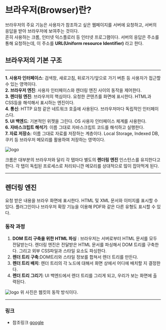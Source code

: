 # 브라우저(Browser)란?
브라우저의 주요 기능은 사용자가 참조하고 싶은 웹페이지를 서버에 요청하고, 서버의 응답을 받아 브라우저에 보여주는 것이다.   
 흔히 사용하는 크롬, 인터넷 익스플로러 등 인터넷 프로그램이다. 서버의 응답은 주소를 통해 요청하는데, 이 주소를 **URL(Uniform resource Identifier)** 라고 한다.

 ## 브라우저의 기본 구조
 ----------------------
 **1. 사용자 인터페이스**: 검색창, 새로고침, 뒤로가기/앞으로 가기 버튼 등 사용자가 접근할 수 있는 영역이다.   
 **2. 브라우저 엔진**: 사용자 인터페이스와 렌더링 엔진 사이의 동작을 제어한다.   
 **3. 렌더링 엔진**: 브라우저의 핵심이다. 요청한 콘텐츠를 화면에 표시한다. HTML과 CSS등을 해석해서 표시하는 엔진이다.   
 **4. 통신**: HTTP 요청 같은 네트워크 호출에 사용된다. 브라우저마다 독립적인 인터페이스다.   
 **5. UI 백엔드**: 기본적인 위젯을 그린다. OS 사용자 인터페이스 체계를 사용한다.   
 **6. 자바스크립트 해석기**: 이름 그대로 자바스크립트 코드를 해석하고 실행한다.   
 **7. 자료 저장소**: 이름 그대로 자료를 저장하는 계층이다. Local Storage, Indexed DB, 쿠키 등 브라우저 메모리를 활용하여 저장하는 영역이다.   

 ![logo](https://d2.naver.com/content/images/2015/06/helloworld-59361-1.png)

크롬은 대부분의 브라우저와 달리 각 탭마다 별도의 **렌더링 엔진** 인스턴스를 유지한다고 한다. 각 탭이 독립된 프로세스로 처리되니깐 메모리를 상대적으로 많이 잡아먹게 된다.

---------------------------
## 렌더링 엔진
요청 받은 내용을 브라우 화면에 표시한다. HTML 및 XML 문서와 이미지를 표시할 수 있다. 플러그인이나 브라우저 확장 기능을 이용해 PDF와 같은 다른 유형도 표시할 수 있다.

### 동작 과정
1. **DOM 트리 구축을 위한 HTML 파싱** : 브라우저는 서버로부터 HTML 문서를 모두 전달받는다. 렌더링 엔진은 전달받은 HTML 문서를 파싱해서 DOM 트리를 구축한다. 그리고 외부 CSS파일과 스타일 요소도 파싱한다.   
2. **렌더 트리 구축**:DOM트리와 스타일 정보를 합쳐서 렌더 트리를 만든다.   
3. **렌더 트리 배치**: 렌더 트리의 각 노드에 대해서 화면 상에서 어디에 배치할 지 결정한다.   
4. **렌더 트리 그리기**: UI 백엔드에서 렌더 트리를 그리게 되고, 우리가 보는 화면에 출력된다. 

![logo](https://d2.naver.com/content/images/2015/06/helloworld-59361-3.png)
위 사진은 웹킷의 동작 방식이다.

------------------------
### 링크
* 참조링크
[google](https://woong-jae.com/web/210821-how-does-browser-work) 